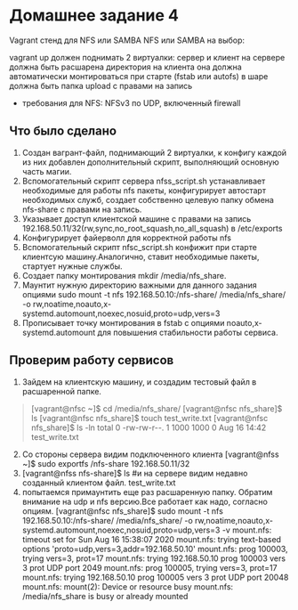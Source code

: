 # Домашнее задание 4 #

Vagrant стенд для NFS или SAMBA
NFS или SAMBA на выбор:

vagrant up должен поднимать 2 виртуалки: сервер и клиент
на сервере должна быть расшарена директория
на клиента она должна автоматически монтироваться при старте (fstab или autofs)
в шаре должна быть папка upload с правами на запись
- требования для NFS: NFSv3 по UDP, включенный firewall

## Что было сделано ##
1. Создан вагрант-файл, поднимающий 2 виртуалки, к конфигу каждой из них  добавлен дополнительный скрипт, выполняющий основную часть магии.
2. Вспомогательный скрипт сервера nfss_script.sh устанавливает необходимые для работы nfs пакеты, конфигурирует автостарт необходимых служб, создает собственно 
целевую папку обмена nfs-share c правами на запись.
3. Указывает доступ клиентской машине с правами на запись 192.168.50.11/32(rw,sync,no_root_squash,no_all_squash) в /etc/exports
4. Конфигурирует файерволл для корректной работы nfs
5. Вспомогательный скрипт nfsc_script.sh конфижит при старте клиентсую машину.Аналогично, ставит необходимые пакеты, стартует нужные службы.
6. Создает папку монтирования mkdir /media/nfs_share.
7. Маунтит нужную директорию важными для данного задания опциями 
sudo mount -t nfs 192.168.50.10:/nfs-share/ /media/nfs_share/  -o rw,noatime,noauto,x-systemd.automount,noexec,nosuid,proto=udp,vers=3
8. Прописывает точку монтирования в fstab c опциями noauto,x-systemd.automount для повышения стабильности работы сервиса.

## Проверим работу сервисов ##
1. Зайдем на клиентскую машину, и создадим тестовый файл в расшаренной папке.
> [vagrant@nfsc ~]$ cd /media/nfs_share/
> [vagrant@nfsc nfs_share]$ ls
> [vagrant@nfsc nfs_share]$ touch test_write.txt
> [vagrant@nfsc nfs_share]$ ls -ln
total 0
-rw-rw-r--. 1 1000 1000 0 Aug 16 14:42 test_write.txt
2. Со стороны сервера видим подключенного клиента
[vagrant@nfss ~]$ sudo exportfs 
/nfs-share    	192.168.50.11/32
3. [vagrant@nfss nfs-share]$ ls    #и на сервере видим недавно созданный клиентом файл.
test_write.txt
4. попытаемся примаунтить еще раз расшаренную папку. Обратим внимание на udp и nfs версию.Все работает как надо, согласно опциям.
[vagrant@nfsc nfs_share]$ sudo mount -t nfs 192.168.50.10:/nfs-share/ /media/nfs_share/  -o rw,noatime,noauto,x-systemd.automount,noexec,nosuid,proto=udp,vers=3  -v
mount.nfs: timeout set for Sun Aug 16 15:38:07 2020
mount.nfs: trying text-based options 'proto=udp,vers=3,addr=192.168.50.10'
mount.nfs: prog 100003, trying vers=3, prot=17
mount.nfs: trying 192.168.50.10 prog 100003 vers 3 prot UDP port 2049
mount.nfs: prog 100005, trying vers=3, prot=17
mount.nfs: trying 192.168.50.10 prog 100005 vers 3 prot UDP port 20048
mount.nfs: mount(2): Device or resource busy
mount.nfs: /media/nfs_share is busy or already mounted


